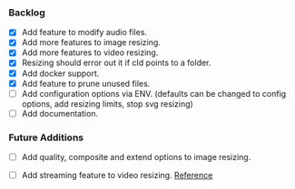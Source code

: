 ### Backlog

- [x] Add feature to modify audio files.
- [x] Add more features to image resizing.
- [x] Add more features to video resizing.
- [x] Resizing should error out it if cId points to a folder.
- [x] Add docker support.
- [x] Add feature to prune unused files.
- [ ] Add configuration options via ENV. (defaults can be changed to config options, add resizing limits, stop svg resizing)
- [ ] Add documentation.

### Future Additions

- [ ] Add quality, composite and extend options to image resizing.
- [ ] Add streaming feature to video resizing. [Reference](https://medium.com/nerd-for-tech/writing-a-video-encoder-using-node-js-and-ffmpeg-b909442472a9)

